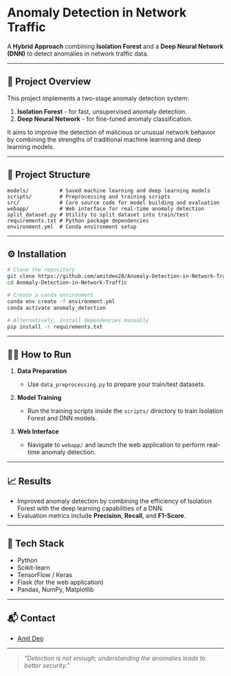 # Anomaly Detection in Network Traffic

A **Hybrid Approach** combining **Isolation Forest** and a **Deep Neural Network (DNN)** to detect anomalies in network traffic data.

---

## 🚀 Project Overview

This project implements a two-stage anomaly detection system:
1. **Isolation Forest** - for fast, unsupervised anomaly detection.
2. **Deep Neural Network** - for fine-tuned anomaly classification.

It aims to improve the detection of malicious or unusual network behavior by combining the strengths of traditional machine learning and deep learning models.

---

## 📂 Project Structure

```
models/          # Saved machine learning and deep learning models
scripts/         # Preprocessing and training scripts
src/             # Core source code for model building and evaluation
webapp/          # Web interface for real-time anomaly detection
split_dataset.py # Utility to split dataset into train/test
requirements.txt # Python package dependencies
environment.yml  # Conda environment setup
```

---

## ⚙️ Installation

```bash
# Clone the repository
git clone https://github.com/amitdeo28/Anomaly-Detection-in-Network-Traffic.git
cd Anomaly-Detection-in-Network-Traffic

# Create a conda environment
conda env create -f environment.yml
conda activate anomaly_detection

# Alternatively, install dependencies manually
pip install -r requirements.txt
```

---

## 🏃‍♂️ How to Run

1. **Data Preparation**
   - Use `data_preprocessing.py` to prepare your train/test datasets.

2. **Model Training**
   - Run the training scripts inside the `scripts/` directory to train Isolation Forest and DNN models.

3. **Web Interface**
   - Navigate to `webapp/` and launch the web application to perform real-time anomaly detection.

---

## 📈 Results

- Improved anomaly detection by combining the efficiency of Isolation Forest with the deep learning capabilities of a DNN.
- Evaluation metrics include **Precision**, **Recall**, and **F1-Score**.

---

## 🧠 Tech Stack

- Python
- Scikit-learn
- TensorFlow / Keras
- Flask (for the web application)
- Pandas, NumPy, Matplotlib

---

## 📬 Contact

- [Amit Deo](https://github.com/amitdeo28)

---

> *"Detection is not enough; understanding the anomalies leads to better security."*
